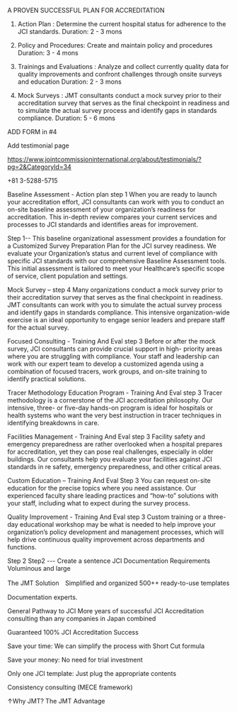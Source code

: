 A PROVEN SUCCESSFUL PLAN FOR ACCREDITATION

1. Action Plan : Determine the current hospital status for adherence to the JCI standards. 
Duration: 2 - 3 mons

2. Policy and Procedures:  Create and maintain policy and procedures
Duration: 3 - 4 mons

3. Trainings and Evaluations : Analyze and collect currently quality data for quality improvements and confront challenges through onsite surveys and education
Duration: 2 - 3 mons

4. Mock Surveys :  JMT consultants conduct a mock survey prior to their accreditation survey that serves as the final checkpoint in readiness and to simulate the actual survey process and identify gaps in standards compliance. 
Duration: 5 - 6 mons 

ADD FORM in #4

Add testimonial page

https://www.jointcommissioninternational.org/about/testimonials/?pg=2&CategoryId=34

+81 3-5288-5715



Baseline Assessment - Action plan step 1
When you are ready to launch your accreditation effort, JCI consultants can work with you to conduct an on-site baseline assessment of your organization’s readiness for accreditation. This in-depth review compares your current services and processes to JCI standards and identifies areas for improvement.

Step 1-- This baseline organizational assessment provides a foundation for a Customized Survey Preparation Plan for the JCI survey readiness. 
We evaluate your Organization’s status and current level of compliance with specific JCI standards with our comprehensive Baseline Assessment tools. This initial assessment is tailored to meet your Healthcare’s specific scope of service, client population and settings.

Mock Survey – step 4
Many organizations conduct a mock survey prior to their accreditation survey that serves as the  final checkpoint in readiness. JMT consultants can work with you to simulate the actual survey process and identify gaps in standards compliance. This intensive organization-wide exercise is an ideal opportunity to engage senior leaders and prepare staff for the actual survey.




Focused Consulting - Training And Eval step 3
Before or after the mock survey, JCI consultants can provide crucial support in high- priority areas where you are struggling with compliance. Your staff and leadership can work with our expert team to develop a customized agenda using a combination of focused tracers, work groups, and on-site training to identify practical solutions.

Tracer Methodology Education Program - Training And Eval  step 3
Tracer methodology is a cornerstone of the JCI accreditation philosophy. Our intensive, three- or five-day hands-on program is ideal for hospitals or health systems who want the very best instruction in tracer techniques in identifying breakdowns in care.

Facilities Management - Training And Eval step 3
Facility safety and emergency preparedness are rather overlooked when a hospital prepares for accreditation, yet they can pose real challenges, especially in older buildings. Our consultants help you evaluate your facilities against JCI standards in  re safety, emergency preparedness, and other critical areas.

Custom Education – Training And Eval Step 3
You can request on-site education for the precise topics where you need assistance. Our experienced faculty share leading practices and “how-to” solutions with your staff, including what to expect during the survey process.

Quality Improvement - Training And Eval step 3
Custom training or a three-day educational workshop may be what is needed to help improve your organization’s policy development and management processes, which will help drive continuous quality improvement across departments and functions.



Step 2
Step2 --- Create a sentence
JCI Documentation Requirements Voluminous and large

The JMT Solution　Simplified and organized 500++ ready-to-use templates

Documentation experts.


General Pathway to JCI
More years of successful JCI Accreditation consulting than any companies in Japan combined

Guaranteed 100% JCI Accreditation Success

Save your time: We can simplify the process with Short Cut formula

Save your money: No need for trial investment

Only one JCI template: Just plug the appropriate contents

Consistency consulting (MECE framework)

↑Why JMT? The JMT Advantage